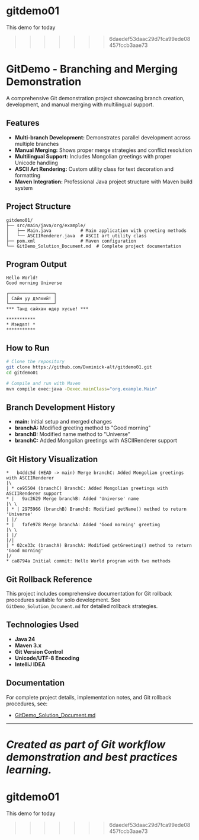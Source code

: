 # gitdemo01
This demo for today
>>>>>>> 6daedef53daac29d7fca99ede08457fccb3aae73
# GitDemo - Branching and Merging Demonstration

A comprehensive Git demonstration project showcasing branch creation, development, and manual merging with multilingual support.

## Features

- **Multi-branch Development:** Demonstrates parallel development across multiple branches
- **Manual Merging:** Shows proper merge strategies and conflict resolution
- **Multilingual Support:** Includes Mongolian greetings with proper Unicode handling
- **ASCII Art Rendering:** Custom utility class for text decoration and formatting
- **Maven Integration:** Professional Java project structure with Maven build system

## Project Structure

```
gitdemo01/
├── src/main/java/org/example/
│   ├── Main.java           # Main application with greeting methods
│   └── ASCIIRenderer.java  # ASCII art utility class
├── pom.xml                 # Maven configuration
└── GitDemo_Solution_Document.md  # Complete project documentation
```

## Program Output

```
Hello World!
Good morning Universe

┌─────────────────┐
│ Сайн уу дэлхий! │
└─────────────────┘
*** Танд сайхан өдөр хүсье! ***

***********
* Мэндвт! *
***********
```

## How to Run

```bash
# Clone the repository
git clone https://github.com/Dxminick-alt/gitdemo01.git
cd gitdemo01

# Compile and run with Maven
mvn compile exec:java -Dexec.mainClass="org.example.Main"
```

## Branch Development History

- **main:** Initial setup and merged changes
- **branchA:** Modified greeting method to "Good morning"
- **branchB:** Modified name method to "Universe" 
- **branchC:** Added Mongolian greetings with ASCIIRenderer support

## Git History Visualization

```
*   b4ddc5d (HEAD -> main) Merge branchC: Added Mongolian greetings with ASCIIRenderer
|\  
| * ce95504 (branchC) BranchC: Added Mongolian greetings with ASCIIRenderer support
* |   9ac2629 Merge branchB: Added 'Universe' name
|\ \  
| * | 2975966 (branchB) BranchB: Modified getName() method to return 'Universe'
| |/  
* |   fafe978 Merge branchA: Added 'Good morning' greeting
|\ \  
| |/  
|/|   
| * 02ce33c (branchA) BranchA: Modified getGreeting() method to return 'Good morning'
|/  
* ca8794a Initial commit: Hello World program with two methods
```

## Git Rollback Reference

This project includes comprehensive documentation for Git rollback procedures suitable for solo development. See `GitDemo_Solution_Document.md` for detailed rollback strategies.

## Technologies Used

- **Java 24**
- **Maven 3.x**
- **Git Version Control**
- **Unicode/UTF-8 Encoding**
- **IntelliJ IDEA**


## Documentation

For complete project details, implementation notes, and Git rollback procedures, see:
- [GitDemo_Solution_Document.md](GitDemo_Solution_Document.md)

---
*Created as part of Git workflow demonstration and best practices learning.*
=======
# gitdemo01
This demo for today
>>>>>>> 6daedef53daac29d7fca99ede08457fccb3aae73
